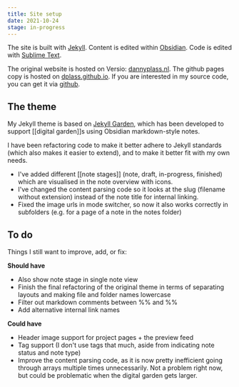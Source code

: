 ```yaml
---
title: Site setup
date: 2021-10-24
stage: in-progress
---
```


The site is built with [Jekyll](http://jekyllrb.com/). Content is edited within [Obsidian](https://obsidian.md/). Code is edited with [Sublime Text](https://www.sublimetext.com/).

The original website is hosted on Versio: [dannyplass.nl](http://dannyplass.nl/).
The github pages copy is hosted on [dplass.github.io](https://dplass.github.io/).
If you are interested in my source code, you can get it via [github](https://github.com/dplass/dplass.github.io).

## The theme
My Jekyll theme is based on [Jekyll Garden](https://github.com/Jekyll-Garden/jekyll-garden.github.io), which has been developed to support  [[digital garden]]s using Obsidian markdown-style notes.

I have been refactoring code to make it better adhere to Jekyll standards (which also makes it easier to extend), and to make it better fit with my own needs. 
- I've added different [[note stages]] (note, draft, in-progress, finished) which are visualised in the note overview with icons. 
- I've changed the content parsing code so it looks at the slug (filename without extension) instead of the note title for internal linking.
- Fixed the image urls in mode switcher, so now it also works correctly in subfolders (e.g. for a page of a note in the notes folder)

## To do
Things I still want to improve, add, or fix:

**Should have**
- Also show note stage in single note view
- Finish the final refactoring of the original theme in terms of separating layouts and making file and folder names lowercase
- Filter out markdown comments between %% and %%
- Add alternative internal link names

**Could have**
- Header image support for project pages + the preview feed
- Tag support (I don't use tags that much, aside from indicating note status and note type)
- Improve the content parsing code, as it is now pretty inefficient going through arrays multiple times unnecessarily. Not a problem right now, but could be problematic when the digital garden gets larger.

